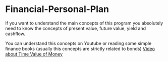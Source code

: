 # Financial-Personal-Plan
If you want to understand the main concepts of this program you absolutely need to know the concepts of present value, future value, yield and cashflow.

You can understand this concepts on Youtube or reading some simple finance books (usually this concepts are strictly related to bonds)
[Video about Time Value of Money](https://www.youtube.com/watch?v=ks33lMoxst0)
